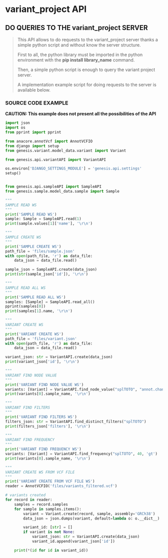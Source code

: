 # variant_project API

## DO QUERIES TO THE variant_project SERVER

>This API allows to do requests to the variant_project server thanks a simple python script and without know the server structure.
> 
>First to all, the python library must be imported in the python environment with the **pip install library_name** command.
>
>Then, a simple python script is enough to query the variant project server.
> 
>A implementation example script for doing requests to the server is available below.

### SOURCE CODE EXAMPLE

**CAUTION: This example does not present all the possibilities of the API**

```py
import json
import os
from pprint import pprint

from anacore.annotVcf import AnnotVCFIO
from django import setup
from genesis.variant.model_data.variant import Variant

from genesis.api.variantAPI import VariantAPI

os.environ['DJANGO_SETTINGS_MODULE'] = 'genesis.api.settings'
setup()


from genesis.api.sampleAPI import SampleAPI
from genesis.sample.model_data.sample import Sample

"""
SAMPLE READ WS
"""
print('SAMPLE READ WS')
sample: Sample = SampleAPI.read(1)
print(sample.values[1]['name'], '\r\n')

"""
SAMPLE CREATE WS
"""
print('SAMPLE CREATE WS')
path_file = 'files/sample.json'
with open(path_file, 'r') as data_file:
    data_json = data_file.read()

sample_json = SampleAPI.create(data_json)
print(str(sample_json['id']), '\r\n')

"""
SAMPLE READ ALL WS
"""
print('SAMPLE READ ALL WS')
samples: [Sample] = SampleAPI.read_all()
pprint(samples[0])
print(samples[1].name, '\r\n')

"""
VARIANT CREATE WS
"""
print('VARIANT CREATE WS')
path_file = 'files/variant.json'
with open(path_file, 'r') as data_file:
    data_json = data_file.read()

variant_json: str = VariantAPI.create(data_json)
print(variant_json['id'], '\r\n')

"""
VARIANT FIND NODE VALUE
"""
print('VARIANT FIND NODE VALUE WS')
variants: [Variant] = VariantAPI.find_node_value("splTOTO", "annot.changes.HGVSc", "001304718")
print(variants[0].sample_name, '\r\n')

"""
VARIANT FIND FILTERS
"""
print('VARIANT FIND FILTERS WS')
filters_json: str = VariantAPI.find_distinct_filters("splTOTO")
print(filters_json['filters'], '\r\n')

"""
VARIANT FIND FREQUENCY
"""
print('VARIANT FIND FREQUENCY WS')
variants: [Variant] = VariantAPI.find_frequency("splTOTO", 40, 'gt')
print(variants[0].sample_name, '\r\n')

"""
VARIANT CREATE WS FROM VCF FILE
"""
print('VARIANT CREATE FROM VCF FILE WS')
reader = AnnotVCFIO('files/variants_filtered.vcf')

# variants created
for record in reader:
    samples = record.samples
    for sample in samples.items():
        variant = Variant.create(record, sample, assembly='GRCh38')
        data_json = json.dumps(variant, default=lambda o: o.__dict__)

        variant_id: [str] = []
        if variant is not None:
            variant_json: str = VariantAPI.create(data_json)
            variant_id.append(variant_json['id'])

    print(*(id for id in variant_id))
```